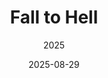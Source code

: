 ---
title: "Fall to Hell"
date: 2025-08-29
subtitle: 2025
link: https://github.com/unibo-oop-projects/OOP24-Conno711-DavideMancini-FireSoul04-LorenzoCasadei-MartinaMalagoli-SaraVisani-fall-to-hell/raw/refs/heads/main/fall-to-hell-all.jar
image: https://github.com/user-attachments/assets/9464757c-8c2f-4a53-aa6a-8ac3c9a8814c
---